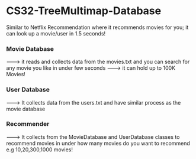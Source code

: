 # CS32-TreeMultimap-Database
Similar to Netflix Recommendation where it recommends movies for you; it can look up a movie/user in 1.5 seconds!
### Movie Database ###
  ---> it reads and collects data from the movies.txt and you can search for any movie you like in under few seconds
  ---> it can hold up to 100K Movies!
  
### User Database ###
  ---> It collects data from the users.txt and have similar process as the movie database
  
### Recommender ###
  ---> It collects from the MovieDatabase and UserDatabase classes to recommend movies in under how many movies do you want to recommend e.g 10,20,300,1000 movies!
  
